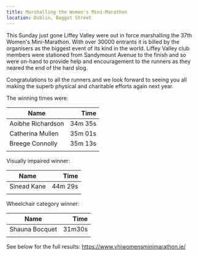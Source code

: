 ```yaml
---
title: Marshalling the Women's Mini-Marathon
location: Dublin, Baggot Street
---
```

This Sunday just gone Liffey Valley were out in force marshalling the 37th Women's 
Mini-Marathon. With over 30000 entrants it is billed by the organisers as the biggest
event of its kind in the world. Liffey Valley club members were stationed from Sandymount
Avenue to the finish and so were on-hand to provide help and encouragement
to the runners as they neared the end of the hard slog. 

Congratulations to all the runners and we look forward to seeing you all making the superb 
physical and charitable efforts again next year. 

The winning times were:

| Name                  | Time    |
|-----------------------|--------:|
| Aoibhe Richardson     | 34m 35s |
| Catherina Mullen      | 35m 01s |
| Breege Connolly       | 35m 13s |
|                       |         |

Visually impaired winner:

| Name             | Time    |
|------------------|--------:|
|Sinead Kane       | 44m 29s | 
|                  |         |

Wheelchair category winner:

| Name             | Time    |
|------------------|--------:|
|Shauna Bocquet    | 31m30s  |
|                  |         |

See below for the full results:
https://www.vhiwomensminimarathon.ie/
